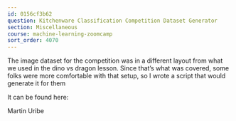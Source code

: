 ```yaml
---
id: 0156cf3b62
question: Kitchenware Classification Competition Dataset Generator
section: Miscellaneous
course: machine-learning-zoomcamp
sort_order: 4070
---
```


The image dataset for the competition was in a different layout from what we used in the dino vs dragon lesson. Since that’s what was covered, some folks were more comfortable with that setup, so I wrote a script that would generate it for them

It can be found here:

Martin Uribe

